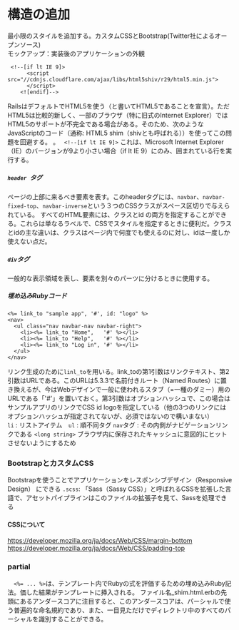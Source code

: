 # 構造の追加
最小限のスタイルを追加する。カスタムCSSとBootstrap(Twitter社によるオープンソース)<br>
モックアップ：実装後のアプリケーションの外観
```
 <!--[if lt IE 9]>
      <script src="//cdnjs.cloudflare.com/ajax/libs/html5shiv/r29/html5.min.js">
      </script>
    <![endif]-->
```
RailsはデフォルトでHTML5を使う（<!DOCTYPE html>と書いてHTML5であることを宣言）。ただHTML5は比較的新しく、一部のブラウザ（特に旧式のInternet Explorer）ではHTML5のサポートが不完全である場合がある。そのため、次のようなJavaScriptのコード（通称: HTML5 shim（shivとも呼ばれる））を使ってこの問題を回避する。 。
``` <!--[if lt IE 9]>```
これは、Microsoft Internet Explorer（IE）のバージョンが9より小さい場合（if lt IE 9）にのみ、囲まれている行を実行する。<br>
##### ```header ```タグ
ページの上部に来るべき要素を表す。このheaderタグには、```navbar```、```navbar-fixed-top```、```navbar-inverse```という３つのCSSクラスがスペース区切りで与えられている。
すべてのHTML要素には、クラスとid の両方を指定することができる。これらは単なるラベルで、CSSでスタイルを指定するときに便利だ。クラスとidの主な違いは、クラスはページ内で何度でも使えるのに対し、idは一度しか使えない点だ。
##### ```div```タグ
一般的な表示領域を表し、要素を別々のパーツに分けるときに使用する。
##### 埋め込みRubyコード
```
<%= link_to "sample app", '#', id: "logo" %>
<nav>
  <ul class="nav navbar-nav navbar-right">
    <li><%= link_to "Home",   '#' %></li>
    <li><%= link_to "Help",   '#' %></li>
    <li><%= link_to "Log in", '#' %></li>
  </ul>
</nav>
```
リンク生成のために```linl_to```を用いる。link_toの第1引数はリンクテキスト、第2引数はURLである。このURLは5.3.3で名前付きルート（Named Routes）に置き換えるが、今はWebデザインで一般に使われるスタブ（=一種のダミー）用のURLである「'#'」を置いておく。第3引数はオプションハッシュで、この場合はサンプルアプリのリンクでCSS id logoを指定している（他の3つのリンクにはオプションハッシュが指定されてないが、必須ではないので構いまない）<br>
```li``` : リストアイテム　```ul``` : 順不同タグ
```nav```タグ : その内側がナビゲーションリンクである
```<long string>```
ブラウザ内に保存されたキャッシュに意図的にヒットさせないようにするため
### BootstrapとカスタムCSS
Bootstrapを使うことでアプリケーションをレスポンシブデザイン（Responsive Design） にできる
```.scss```: 「Sass（Sassy CSS）」と呼ばれるCSSを拡張した言語で、アセットパイプラインはこのファイルの拡張子を見て、Sassを処理できる
#### CSSについて
https://developer.mozilla.org/ja/docs/Web/CSS/margin-bottom<br>
https://developer.mozilla.org/ja/docs/Web/CSS/padding-top

### partial
　```<%= ... %>```は、テンプレート内でRubyの式を評価するための埋め込みRuby記法。価した結果がテンプレートに挿入される。
 ファイル名_shim.html.erbの先頭にあるアンダースコアに注目すると、このアンダースコアは、パーシャルで使う普遍的な命名規約であり、また、一目見ただけでディレクトリ中のすべてのパーシャルを識別することができる。
